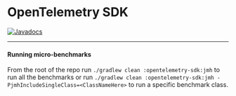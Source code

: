 OpenTelemetry SDK
======================================================

[![Javadocs][javadoc-image]][javadoc-url]

[javadoc-image]: https://www.javadoc.io/badge/io.opentelemetry/opentelemetry-sdk.svg
[javadoc-url]: https://www.javadoc.io/doc/io.opentelemetry/opentelemetry-sdk

---
#### Running micro-benchmarks
From the root of the repo run `./gradlew clean :opentelemetry-sdk:jmh` to run all the benchmarks
or run `./gradlew clean :opentelemetry-sdk:jmh -PjmhIncludeSingleClass=<ClassNameHere>`
to run a specific benchmark class.
